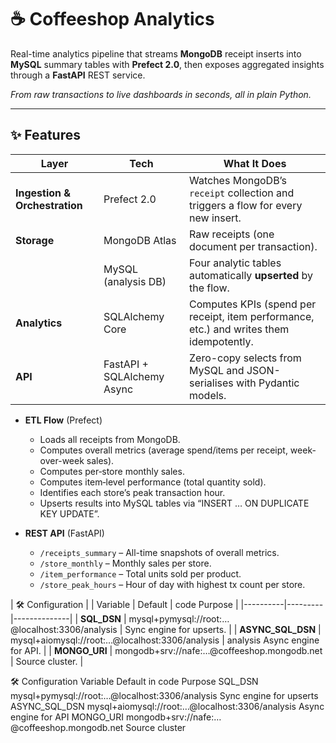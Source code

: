 # ☕ Coffeeshop Analytics

Real-time analytics pipeline that streams **MongoDB** receipt inserts into **MySQL** summary tables with **Prefect 2.0**, then exposes aggregated insights through a **FastAPI** REST service.

*From raw transactions to live dashboards in seconds, all in plain Python.*

---

## ✨ Features

| Layer | Tech | What It Does |
|-------|------|--------------|
| **Ingestion & Orchestration** | Prefect 2.0 | Watches MongoDB’s `receipt` collection and triggers a flow for every new insert. |
| **Storage** | MongoDB Atlas | Raw receipts (one document per transaction). |
|  | MySQL (analysis DB) | Four analytic tables automatically **upserted** by the flow. |
| **Analytics** | SQLAlchemy Core | Computes KPIs (spend per receipt, item performance, etc.) and writes them idempotently. |
| **API** | FastAPI + SQLAlchemy Async | Zero-copy selects from MySQL and JSON-serialises with Pydantic models. |


- **ETL Flow** (Prefect)
  - Loads all receipts from MongoDB.
  - Computes overall metrics (average spend/items per receipt, week-over-week sales).
  - Computes per‐store monthly sales.
  - Computes item‐level performance (total quantity sold).
  - Identifies each store’s peak transaction hour.
  - Upserts results into MySQL tables via “INSERT … ON DUPLICATE KEY UPDATE”.

- **REST API** (FastAPI)
  - `/receipts_summary` – All-time snapshots of overall metrics.
  - `/store_monthly` – Monthly sales per store.
  - `/item_performance` – Total units sold per product.
  - `/store_peak_hours` – Hour of day with highest tx count per store.

| 🛠️ Configuration |
| Variable | Default | code	Purpose |
|----------|---------|--------------|
| **SQL_DSN** | mysql+pymysql://root:…@localhost:3306/analysis | Sync engine for upserts. |
| **ASYNC_SQL_DSN** | 	mysql+aiomysql://root:…@localhost:3306/analysis | analysis	Async engine for API. |
| **MONGO_URI** | mongodb+srv://nafe:…@coffeeshop.mongodb.net | Source cluster. |

🛠️ Configuration
Variable	Default in code	Purpose
SQL_DSN	mysql+pymysql://root:…@localhost:3306/analysis	Sync engine for upserts
ASYNC_SQL_DSN	mysql+aiomysql://root:…@localhost:3306/analysis	Async engine for API
MONGO_URI	mongodb+srv://nafe:…@coffeeshop.mongodb.net	Source cluster
